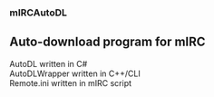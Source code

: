 ### mIRCAutoDL #
Auto-download program for mIRC  
---
AutoDL written in C#  
AutoDLWrapper written in C++/CLI  
Remote.ini written in mIRC script  
